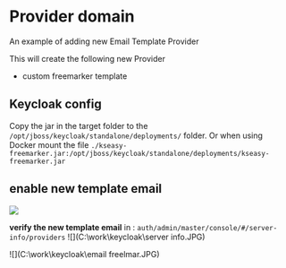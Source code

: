 # Provider domain

An example of adding new Email Template Provider

This will create the following new Provider

* custom freemarker template

## Keycloak config

Copy the jar in the target folder to the `/opt/jboss/keycloak/standalone/deployments/` folder.
Or when using Docker mount the file `./kseasy-freemarker.jar:/opt/jboss/keycloak/standalone/deployments/kseasy-freemarker.jar`

## enable new template email

![](C:\work\keycloak\email_template.JPG)

**verify the new template email**
in : `auth/admin/master/console/#/server-info/providers`
![](C:\work\keycloak\server info.JPG)

![](C:\work\keycloak\email freelmar.JPG)